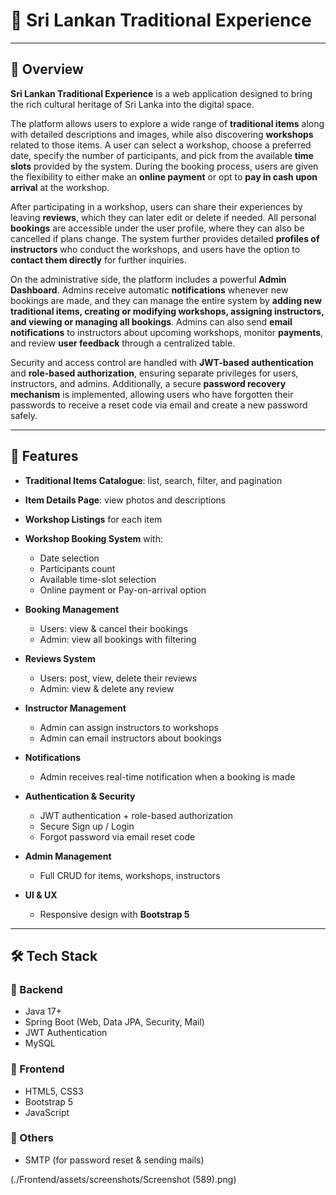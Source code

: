 # 🌸 Sri Lankan Traditional Experience  

---

## 📖 Overview  

**Sri Lankan Traditional Experience** is a web application designed to bring the rich cultural heritage of Sri Lanka into the digital space.  

The platform allows users to explore a wide range of **traditional items** along with detailed descriptions and images, while also discovering **workshops** related to those items. A user can select a workshop, choose a preferred date, specify the number of participants, and pick from the available **time slots** provided by the system. During the booking process, users are given the flexibility to either make an **online payment** or opt to **pay in cash upon arrival** at the workshop.  

After participating in a workshop, users can share their experiences by leaving **reviews**, which they can later edit or delete if needed. All personal **bookings** are accessible under the user profile, where they can also be cancelled if plans change. The system further provides detailed **profiles of instructors** who conduct the workshops, and users have the option to **contact them directly** for further inquiries.  

On the administrative side, the platform includes a powerful **Admin Dashboard**. Admins receive automatic **notifications** whenever new bookings are made, and they can manage the entire system by **adding new traditional items, creating or modifying workshops, assigning instructors, and viewing or managing all bookings**. Admins can also send **email notifications** to instructors about upcoming workshops, monitor **payments**, and review **user feedback** through a centralized table.  

Security and access control are handled with **JWT-based authentication** and **role-based authorization**, ensuring separate privileges for users, instructors, and admins. Additionally, a secure **password recovery mechanism** is implemented, allowing users who have forgotten their passwords to receive a reset code via email and create a new password safely.  

---

## 🚀 Features  

- **Traditional Items Catalogue**: list, search, filter, and pagination  
- **Item Details Page**: view photos and descriptions  
- **Workshop Listings** for each item  
- **Workshop Booking System** with:  
  - Date selection  
  - Participants count  
  - Available time-slot selection  
  - Online payment or Pay-on-arrival option  

- **Booking Management**  
  - Users: view & cancel their bookings  
  - Admin: view all bookings with filtering  

- **Reviews System**  
  - Users: post, view, delete their reviews  
  - Admin: view & delete any review  

- **Instructor Management**  
  - Admin can assign instructors to workshops  
  - Admin can email instructors about bookings  

- **Notifications**  
  - Admin receives real-time notification when a booking is made  

- **Authentication & Security**  
  - JWT authentication + role-based authorization  
  - Secure Sign up / Login  
  - Forgot password via email reset code  

- **Admin Management**  
  - Full CRUD for items, workshops, instructors  

- **UI & UX**  
  - Responsive design with **Bootstrap 5**  

---

## 🛠 Tech Stack  

### 🔹 Backend  
- Java 17+  
- Spring Boot (Web, Data JPA, Security, Mail)  
- JWT Authentication  
- MySQL  

### 🔹 Frontend  
- HTML5, CSS3  
- Bootstrap 5  
- JavaScript  

### 🔹 Others  
- SMTP (for password reset & sending mails)  

(./Frontend/assets/screenshots/Screenshot (589).png)  

